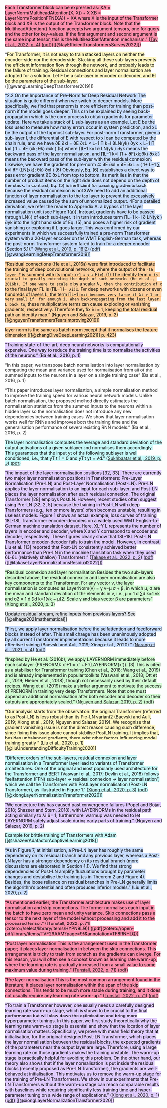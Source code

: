 
<mark style="background: #FF5582A6;">Each Transformer block can be expressed as: XA = LayerNorm(MultiheadAttention(X, X)) + X XB = LayerNorm(PositionFFN(XA)) + XA where X is the input of the Transformer block and XB is the output of the Transformer block. Note that the MultiheadAttention() function accepts two argument tensors, one for query and the other for key-values. If the first argument and second argument is the same input tensor, this is the MultiheadSelfAttention mechanism.” ([Tay et al., 2022, p. 4](zotero://select/library/items/SLWQVGHF)) ([pdf](zotero://open-pdf/library/items/PDDJFS9K?page=4&annotation=9YTWUXLT))([[@tayEfficientTransformersSurvey2022]])</mark>

“<mark style="background: #FFF3A3A6;">For Transformer, it is not easy to train stacked layers on neither the encoder-side nor the decoderside. Stacking all these sub-layers prevents the efficient information flow through the network, and probably leads to the failure of training. Residual connections and layer normalisation are adopted for a solution. Let F be a sub-layer in encoder or decoder, and θl be the parameters of the sub-layer.</mark>  ([[@wangLearningDeepTransformer2019]])

<mark style="background: #ADCCFFA6;">“2.2 On the Importance of Pre-Norm for Deep Residual Network The situation is quite different when we switch to deeper models. More specifically, we find that prenorm is more efficient for training than post-norm if the model goes deeper. This can be explained by seeing back-propagation which is the core process to obtain gradients for parameter update. Here we take a stack of L sub-layers as an example. Let E be the loss used to measure how many errors occur in system prediction, and xL be the output of the topmost sub-layer. For post-norm Transformer, given a sub-layer l, the differential of E with respect to xl can be computed by the chain rule, and we have ∂E ∂xl = ∂E ∂xL × L−1 ∏ k=l ∂LN(yk) ∂yk × L−1 ∏ k=l ( 1 + ∂F (xk; θk) ∂xk ) (5) where ∏L−1 k=l ∂ LN(yk ) ∂yk means the backward pass of the layer normalisation, and ∏L−1 k=l (1 + ∂F(xk;θk) ∂xk ) means the backward pass of the sub-layer with the residual connexion. Likewise, we have the gradient for pre-norm 4: ∂E ∂xl = ∂E ∂xL × ( 1+ L−1 ∑ k=l ∂F (LN(xk); θk) ∂xl ) (6) Obviously, Eq. (6) establishes a direct way to pass error gradient ∂E ∂xL from top to bottom. Its merit lies in that the number of product items on the right side does not depend on the depth of the stack. In contrast, Eq. (5) is inefficient for passing gradients back because the residual connexion is not 3We need to add an additional function of layer normalisation to the top layer to prevent the excessively increased value caused by the sum of unnormalized output. 4For a detailed derivation, we refer the reader to Appendix A. a bypass of the layer normalisation unit (see Figure 1(a)). Instead, gradients have to be passed through LN(·) of each sub-layer. It in turn introduces term ∏L−1 k=l ∂ LN(yk ) ∂yk into the right hand side of Eq. (5), and poses a higher risk of gradient vanishing or exploring if L goes larger. This was confirmed by our experiments in which we successfully trained a pre-norm Transformer system with a 20-layer encoder on the WMT English-German task, whereas the post-norm Transformer system failed to train for a deeper encoder (Section 5.1).” ([Wang et al., 2019, p. 1812](zotero://select/library/items/BJ43W6ZQ)) ([pdf](zotero://open-pdf/library/items/HVE8Q5EQ?page=3&annotation=AXKHQZJR)) [[@wangLearningDeepTransformer2019]]</mark>

<mark style="background: #FFB86CA6;">“Residual connections (He et al., 2016a) were first introduced to facilitate the training of deep convolutional networks, where the output of the `-th layer F` is summed with its input: x`+1 = x` + F`(x`). (1) The identity term x` is crucial to greatly extending the depth of such networks (He et al., 2016b). If one were to scale x` by a scalar λ`, then the contribution of x` to the final layer FL is (∏L−1 i=` λi)x`. For deep networks with dozens or even hundreds of layers L, the term ∏L−1 i=` λi becomes very large if λi > 1 or very small if  for enough i. When backpropagating from the last layer L back to `, these multiplicative terms can cause exploding or vanishing gradients, respectively. Therefore they fix λi = 1, keeping the total residual path an identity map.” (Nguyen and Salazar, 2019, p. 2) [[@nguyenTransformersTearsImproving2019]]</mark>

<mark style="background: #FFB86CA6;">layer norm is the same as batch norm except that it normalises the feature dimension ([[@zhangDiveDeepLearning2021]] p. 423)</mark>


<mark style="background: #D2B3FFA6;">“Training state-of-the-art, deep neural networks is computationally expensive. One way to reduce the training time is to normalise the activities of the neurons.” (Ba et al., 2016, p. 1)

“In this paper, we transpose batch normalisation into layer normalisation by computing the mean and variance used for normalisation from all of the summed inputs to the neurons in a layer on a single training case” (Ba et al., 2016, p. 1)

“This paper introduces layer normalisation, a simple normalisation method to improve the training speed for various neural network models. Unlike batch normalisation, the proposed method directly estimates the normalisation statistics from the summed inputs to the neurons within a hidden layer so the normalisation does not introduce any new dependencies between training cases. We show that layer normalisation works well for RNNs and improves both the training time and the generalisation performance of several existing RNN models.” (Ba et al., 2016, p. 2)
</mark>

<mark style="background: #ABF7F7A6;">The layer normalisation computes the average and standard deviation of the output activations of a given sublayer and normalises them accordingly. This guarantees that the input yt of the following sublayer is well conditioned, i.e., that yT t 1 = 0 and yT t yt = √d.” ([Sukhbaatar et al., 2019, p. 3](zotero://select/library/items/A7XG93GC)) ([pdf](zotero://open-pdf/library/items/I76F65M4?page=3&annotation=AZJKFERG))</mark>

<mark style="background: #D2B3FFA6;">“the impact of the layer normalisation positions [32, 33]. There are currently two major layer normalisation positions in Transformers: Pre-Layer Normalisation (Pre-LN) and Post-Layer Normalisation (Post-LN). Pre-LN applies the layer normalisation to an input for each sub-layer, and Post-LN places the layer normalisation after each residual connexion. The original Transformer [28] employs PostLN. However, recent studies often suggest using Pre-LN [32, 2, 5] because the training in Post-LN with deep Transformers (e.g., ten or more layers) often becomes unstable, resulting in useless models. Figure 1 shows an actual example; loss curves of training 18L-18L Transformer encoder-decoders on a widely used WMT English-to-German machine translation dataset. Here, XL-Y L represents the number of layers in encoder and decoder, where X and Y correspond to encoder and decoder, respectively. These figures clearly show that 18L-18L Post-LN Transformer encoder-decoder fails to train the model. However, in contrast, Liu et al. [13] reported that Post-LN consistently achieved better performance than Pre-LN in the machine translation task when they used 6L-6L (relatively shallow) Transformers.” ([Takase et al., 2022, p. 2](zotero://select/library/items/9867KZ4B)) ([pdf](zotero://open-pdf/library/items/JBR6QM9N?page=2&annotation=IGTZ6SLR)) ([[@takaseLayerNormalizationsResidual2022]])</mark>

<mark style="background: #BBFABBA6;">“Residual connexion and layer normalisation Besides the two sub-layers described above, the residual connexion and layer normalisation are also key components to the Transformer. For any vector v, the layer normalisation is computed as LayerNorm(v) = γ v−μ σ + β, in which μ, σ are the mean and standard deviation of the elements in v, i.e., μ = 1 d ∑d k=1 vk and σ2 = 1 d ∑d k=1(vk − μ)2. Scale γ and bias vector β are parameters” (Xiong et al., 2020, p. 3)
</mark>

<mark style="background: #CACFD9A6;">Update residual stream, refine inputs from previous layers? See [[@elhage2021mathematical]]</mark>

<mark style="background: #ADCCFFA6;">“First, we apply layer normalisation before the selfattention and feedforward blocks instead of after. This small change has been unanimously adopted by all current Transformer implementations because it leads to more effective training (Baevski and Auli, 2019; Xiong et al., 2020).” ([Narang et al., 2021, p. 4](zotero://select/library/items/LMH6LKL2)) ([pdf](zotero://open-pdf/library/items/EA82UUN6?page=4&annotation=K6BH3JER))</mark>

<mark style="background: #BBFABBA6;">“Inspired by He et al. (2016b), we apply LAYERNORM immediately before each sublayer (PRENORM): x\`+1 = x\` + F\`(LAYERNORM(x\`)). (3) This is cited as a stabiliser for Transformer training (Chen et al., 2018; Wang et al., 2019) and is already implemented in popular toolkits (Vaswani et al., 2018; Ott et al., 2019; Hieber et al., 2018), though not necessarily used by their default recipes. Wang et al. (2019) make a similar argument to motivate the success of PRENORM in training very deep Transformers. Note that one must append an additional normalisation after both encoder and decoder so their outputs are appropriately scaled.” ([Nguyen and Salazar, 2019, p. 2](zotero://select/library/items/EDLX35I6)) ([pdf](zotero://open-pdf/library/items/2PAADYR7?page=2&annotation=HGX5V3N6))</mark>

<mark style="background: #FFF3A3A6;">“Our analysis starts from the observation: the original Transformer (referred to as Post-LN) is less robust than its Pre-LN variant2 (Baevski and Auli, 2019; Xiong et al., 2019; Nguyen and Salazar, 2019).  We recognise that gradient vanishing issue is not the direct reason causing such difference, since fixing this issue alone cannot stabilise PostLN training. It implies that, besides unbalanced gradients, there exist other factors influencing model training greatly 
” (Liu et al., 2020, p. 1) [[@liuUnderstandingDifficultyTraining2020]]</mark>

<mark style="background: #ABF7F7A6;">“Different orders of the sub-layers, residual connexion and layer normalisation in a Transformer layer lead to variants of Transformer architectures. One of the original and most popularly used architecture for the Transformer and BERT (Vaswani et al., 2017; Devlin et al., 2018) follows “selfattention (FFN) sub-layer → residual connexion → layer normalisation”, which we call the Transformer with PostLayer normalisation (Post-LN Transformer), as illustrated in Figure 1.” ([Xiong et al., 2020, p. 3](zotero://select/library/items/JKKHGAAC)) ([pdf](zotero://open-pdf/library/items/2E5NZTRP?page=3&annotation=NNLEUS79)) [[@xiongLayerNormalizationTransformer2020]]</mark>

<mark style="background: #D2B3FFA6;">“We conjecture this has caused past convergence failures (Popel and Bojar, 2018; Shazeer and Stern, 2018), with LAYERNORMs in the residual path acting similarly to λi 6= 1; furthermore, warmup was needed to let LAYERNORM safely adjust scale during early parts of training.” (Nguyen and Salazar, 2019, p. 2)</mark>

<mark style="background: #ABF7F7A6;">Example for brittle training of Transformers with Adam [[@shazeerAdafactorAdaptiveLearning2018]]</mark>

<mark style="background: #ADCCFFA6;">“As in Figure 7, at initialisation, a Pre-LN layer has roughly the same dependency on its residual branch and any previous layer, whereas a Post-LN layer has a stronger dependency on its residual branch (more discussions are elaborated in Section 4.1). We find that strong dependencies of Post-LN amplify fluctuations brought by parameter changes and destabilise the training (as in Theorem 2 and Figure 4). Besides, the loose reliance on residual branches in Pre-LN generally limits the algorithm’s potential and often produces inferior models.” (Liu et al., 2020, p. 2)</mark>

<mark style="background: #FF5582A6;">
“As mentioned earlier, the Transformer architecture makes use of layer normalisation and skip connections. The former normalises each input in the batch to have zero mean and unity variance. Skip connections pass a tensor to the next layer of the model without processing and add it to the processed tensor.” ([Tunstall, 2022, p. 71](zotero://select/library/items/HYPN9IJ9)) ([pdf](zotero://open-pdf/library/items/TVF29AAM?page=95&annotation=TF8RNHLQ))
</mark>

<mark style="background: #FF5582A6;">“Post layer normalisation This is the arrangement used in the Transformer paper; it places layer normalisation in between the skip connections. This arrangement is tricky to train from scratch as the gradients can diverge. For this reason, you will often see a concept known as learning rate warm-up, where the learning rate is gradually increased from a small value to some maximum value during training.” ([Tunstall, 2022, p. 71](zotero://select/library/items/HYPN9IJ9)) ([pdf](zotero://open-pdf/library/items/TVF29AAM?page=95&annotation=F4AN27WP))
</mark>

<mark style="background: #FF5582A6;">“Pre layer normalisation This is the most common arrangement found in the literature; it places layer normalisation within the span of the skip connections. This tends to be much more stable during training, and it does not usually require any learning rate warm-up.” ([Tunstall, 2022, p. 71](zotero://select/library/items/HYPN9IJ9)) ([pdf](zotero://open-pdf/library/items/TVF29AAM?page=95&annotation=4RWZA2EP))</mark>

<mark style="background: #D2B3FFA6;">“To train a Transformer however, one usually needs a carefully designed learning rate warm-up stage, which is shown to be crucial to the final performance but will slow down the optimisation and bring more hyperparameter tunings. In this paper, we first study theoretically why the learning rate warm-up stage is essential and show that the location of layer normalisation matters. Specifically, we prove with mean field theory that at initialisation, for the original-designed Post-LN Transformer, which places the layer normalisation between the residual blocks, the expected gradients of the parameters near the output layer are large. Therefore, using a large learning rate on those gradients makes the training unstable. The warm-up stage is practically helpful for avoiding this problem. On the other hand, our theory also shows that if the layer normalisation is put inside the residual blocks (recently proposed as Pre-LN Transformer), the gradients are well-behaved at initialisation. This motivates us to remove the warm-up stage for the training of Pre-LN Transformers. We show in our experiments that Pre-LN Transformers without the warm-up stage can reach comparable results with baselines while requiring significantly less training time and hyper-parameter tuning on a wide range of applications.” ([Xiong et al., 2020, p. 1](zotero://select/library/items/JKKHGAAC)) ([pdf](zotero://open-pdf/library/items/2E5NZTRP?page=1&annotation=WV34HEM3)) [[@xiongLayerNormalizationTransformer2020]]
</mark>